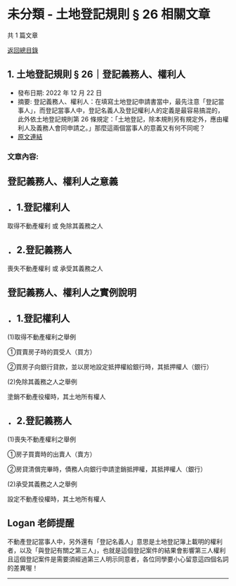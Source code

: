 # 未分類 - 土地登記規則 § 26 相關文章

共 1 篇文章

[返回總目錄](00_總目錄.md)

## 1. 土地登記規則 § 26｜登記義務人、權利人

- 發布日期: 2022 年 12 月 22 日
- 摘要: 登記義務人、權利人：在填寫土地登記申請書當中，最先注意「登記當事人」，而登記當事人中，登記名義人及登記權利人的定義是最容易搞混的，此外依土地登記規則第 26 條規定：「土地登記，除本規則另有規定外，應由權利人及義務人會同申請之。」那麼這兩個當事人的意義又有何不同呢？
- [原文連結](https://www.jasper-realestate.com/%e7%99%bb%e8%a8%98%e7%be%a9%e5%8b%99%e4%ba%ba%e6%ac%8a%e5%88%a9%e4%ba%ba/)

### 文章內容:

## 登記義務人、權利人之意義

## ．1.登記權利人

取得不動產權利 或 免除其義務之人

## ．2.登記義務人

喪失不動產權利 或 承受其義務之人

## 登記義務人、權利人之實例說明

## ．1.登記權利人

(1)取得不動產權利之舉例

①買賣房子時的買受人（買方）

②買房子向銀行貸款，並以房地設定抵押權給銀行時，其抵押權人（銀行）

(2)免除其義務之人之舉例

塗銷不動產役權時，其土地所有權人

## ．2.登記義務人

(1)喪失不動產權利之舉例

①房子買賣時的出賣人（賣方）

②房貸清償完畢時，債務人向銀行申請塗銷抵押權，其抵押權人（銀行）

(2)承受其義務之人之舉例

設定不動產役權時，其土地所有權人

## Logan 老師提醒

不動產登記當事人中，另外還有「登記名義人」意思是土地登記簿上載明的權利者，以及「與登記有關之第三人」，也就是這個登記案件的結果會影響第三人權利且這個登記案件是需要須經過第三人明示同意者，各位同學要小心留意這四個名詞的差異喔！

---

